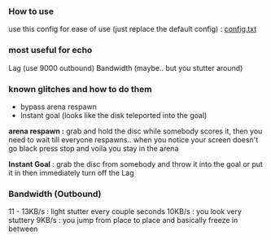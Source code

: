 ### How to use
use this config for ease of use (just replace the default config) :
[config.txt](https://github.com/jagt/clumsy/files/11858354/config.txt)


### most useful for echo
Lag (use 9000 outbound)
Bandwidth (maybe.. but you stutter around)

### known glitches and how to do them
- bypass arena respawn
- Instant goal (looks like the disk teleported into the goal)

**arena respawn :** grab and hold the disc while somebody scores it, then you need to wait till everyone respawns.. when you notice your screen doesn't go black press stop and voila you stay in the arena

**Instant Goal** :  grab the disc from somebody and throw it into the goal or put it in then immediately turn off the Lag

### Bandwidth (Outbound) 
11 - 13KB/s : light stutter every couple seconds
10KB/s : you look very stuttery
9KB/s  : you jump from place to place and basically freeze in between
